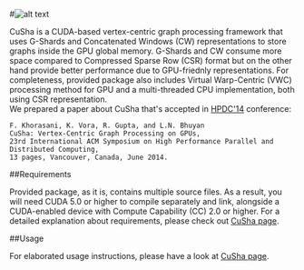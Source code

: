 #![alt text](http://farkhor.github.io/CuSha/images/CuSha-logo-small.png "CuSha")

CuSha is a CUDA-based vertex-centric graph processing framework that uses G-Shards and Concatenated Windows (CW) representations to store graphs inside the GPU global memory. G-Shards and CW consume more space compared to Compressed Sparse Row (CSR) format but on the other hand provide better performance due to GPU-friednly representations. For completeness, provided package also includes Virtual Warp-Centric (VWC) processing method for GPU and a multi-threaded CPU implementation, both using CSR representation.        
We prepared a paper about CuSha that's accepted in [HPDC'14](http://www.hpdc.org/2014/) conference:    

    F. Khorasani, K. Vora, R. Gupta, and L.N. Bhuyan    
    CuSha: Vertex-Centric Graph Processing on GPUs,    
    23rd International ACM Symposium on High Performance Parallel and Distributed Computing,    
    13 pages, Vancouver, Canada, June 2014.


##Requirements

Provided package, as it is, contains multiple source files. As a result, you will need CUDA 5.0 or higher to compile separately and link, alongside a CUDA-enabled device with Compute Capability (CC) 2.0 or higher. For a detailed explanation about requirements, please check out [CuSha page](http://farkhor.github.io/CuSha#requirements).

 
##Usage

For elaborated usage instructions, please have a look at  [CuSha page](http://farkhor.github.io/CuSha#usage).
